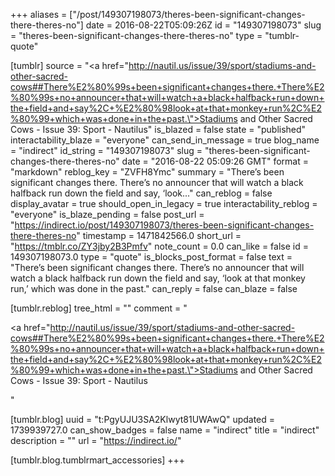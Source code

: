 +++
aliases = ["/post/149307198073/theres-been-significant-changes-there-theres-no"]
date = 2016-08-22T05:09:26Z
id = "149307198073"
slug = "theres-been-significant-changes-there-theres-no"
type = "tumblr-quote"

[tumblr]
source = "<a href=\"http://nautil.us/issue/39/sport/stadiums-and-other-sacred-cows##There%E2%80%99s+been+significant+changes+there.+There%E2%80%99s+no+announcer+that+will+watch+a+black+halfback+run+down+the+field+and+say%2C+%E2%80%98look+at+that+monkey+run%2C%E2%80%99+which+was+done+in+the+past.\">Stadiums and Other Sacred Cows - Issue 39: Sport - Nautilus</a>"
is_blazed = false
state = "published"
interactability_blaze = "everyone"
can_send_in_message = true
blog_name = "indirect"
id_string = "149307198073"
slug = "theres-been-significant-changes-there-theres-no"
date = "2016-08-22 05:09:26 GMT"
format = "markdown"
reblog_key = "ZVFH8Ymc"
summary = "There’s been significant changes there. There’s no announcer that will watch a black halfback run down the field and say, ‘look..."
can_reblog = false
display_avatar = true
should_open_in_legacy = true
interactability_reblog = "everyone"
is_blaze_pending = false
post_url = "https://indirect.io/post/149307198073/theres-been-significant-changes-there-theres-no"
timestamp = 1471842566.0
short_url = "https://tmblr.co/ZY3jby2B3Pmfv"
note_count = 0.0
can_like = false
id = 149307198073.0
type = "quote"
is_blocks_post_format = false
text = "There’s been significant changes there. There’s no announcer that will watch a black halfback run down the field and say, ‘look at that monkey run,’ which was done in the past."
can_reply = false
can_blaze = false

[tumblr.reblog]
tree_html = ""
comment = "<p><a href=\"http://nautil.us/issue/39/sport/stadiums-and-other-sacred-cows##There%E2%80%99s+been+significant+changes+there.+There%E2%80%99s+no+announcer+that+will+watch+a+black+halfback+run+down+the+field+and+say%2C+%E2%80%98look+at+that+monkey+run%2C%E2%80%99+which+was+done+in+the+past.\">Stadiums and Other Sacred Cows - Issue 39: Sport - Nautilus</a></p>"

[tumblr.blog]
uuid = "t:PgyUJU3SA2Klwyt81UWAwQ"
updated = 1739939727.0
can_show_badges = false
name = "indirect"
title = "indirect"
description = ""
url = "https://indirect.io/"

[tumblr.blog.tumblrmart_accessories]
+++
